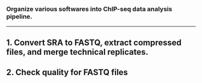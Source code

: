 ### Organize various softwares into ChIP-seq data analysis pipeline.
                                 
-----------------------                          
                       
## 1. Convert SRA to FASTQ, extract compressed files, and merge technical replicates.


## 2. Check quality for FASTQ files

